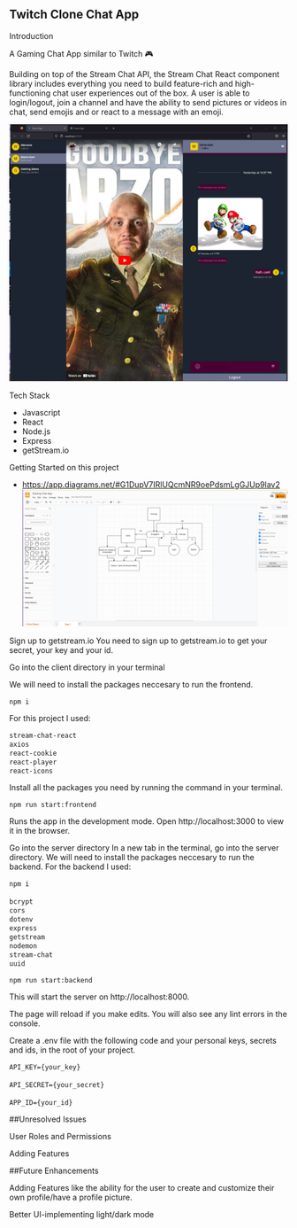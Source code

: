 ## Twitch Clone Chat App

Introduction

A Gaming Chat App similar to Twitch :video_game:

Building on top of the Stream Chat API, the Stream Chat React component library includes everything you need to build feature-rich and high-functioning chat user experiences out of the box. A user is able to login/logout, join a channel and have the ability to send pictures or videos in chat, send emojis and or react to a message with an emoji.

![This is an image](https://github.com/SDePaula97/Chat-App/blob/main/ChatApp.png)



Tech Stack
- Javascript
- React
- Node.js
- Express
- getStream.io 

Getting Started on this project
- https://app.diagrams.net/#G1DupV7IRlUQcmNR9oePdsmLgGJUp9lav2
![This is an image](https://github.com/SDePaula97/Chat-App/blob/main/trello%20board.png)

Sign up to getstream.io
You need to sign up to getstream.io to get your secret, your key and your id.

Go into the client directory in your terminal

We will need to install the packages neccesary to run the frontend.
```
npm i
```
For this project I used:
```
stream-chat-react
axios
react-cookie
react-player
react-icons
```

Install all the packages you need by running the command in your terminal.
```
npm run start:frontend
```
Runs the app in the development mode.
Open http://localhost:3000 to view it in the browser.

Go into the server directory
In a new tab in the terminal, go into the server directory. We will need to install the packages neccesary to run the backend.
For the backend I used:
```
npm i

bcrypt
cors
dotenv
express
getstream
nodemon
stream-chat
uuid
```
```
npm run start:backend
```
This will start the server on http://localhost:8000.

The page will reload if you make edits.
You will also see any lint errors in the console.

Create a .env file with the following code and your personal keys, secrets and ids, in the root of your project.
```
API_KEY={your_key}

API_SECRET={your_secret}

APP_ID={your_id}
```


##Unresolved Issues

User Roles and Permissions

Adding Features

##Future Enhancements

Adding Features like the ability for the user to create and customize their own profile/have a profile picture.

Better UI-implementing light/dark mode


